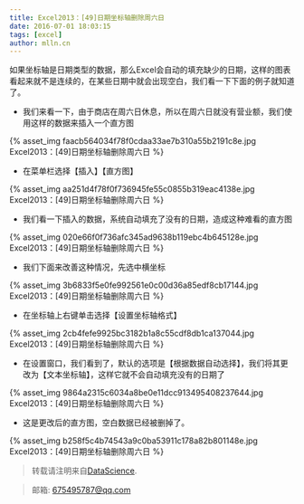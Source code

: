 ```yaml
---
title: Excel2013：[49]日期坐标轴删除周六日
date: 2016-07-01 18:03:15
tags: [excel]
author: mlln.cn
---
```

如果坐标轴是日期类型的数据，那么Excel会自动的填充缺少的日期，这样的图表看起来就不是连续的，在某些日期中就会出现空白，我们看一下下面的例子就知道了。

- 我们来看一下，由于商店在周六日休息，所以在周六日就没有营业额，我们使用这样的数据来插入一个直方图

{% asset_img faacb564034f78f0cdaa33ae7b310a55b2191c8e.jpg Excel2013：[49]日期坐标轴删除周六日 %}

- 在菜单栏选择【插入】【直方图】

{% asset_img aa251d4f78f0f736945fe55c0855b319eac4138e.jpg Excel2013：[49]日期坐标轴删除周六日 %}

- 我们看一下插入的数据，系统自动填充了没有的日期，造成这种难看的直方图

{% asset_img 020e66f0f736afc345ad9638b119ebc4b645128e.jpg Excel2013：[49]日期坐标轴删除周六日 %}

- 我们下面来改善这种情况，先选中横坐标

{% asset_img 3b6833f5e0fe992561e0c00d36a85edf8cb17144.jpg Excel2013：[49]日期坐标轴删除周六日 %}

- 在坐标轴上右键单击选择【设置坐标轴格式】

{% asset_img 2cb4fefe9925bc3182b1a8c55cdf8db1ca137044.jpg Excel2013：[49]日期坐标轴删除周六日 %}

- 在设置窗口，我们看到了，默认的选项是【根据数据自动选择】，我们将其更改为【文本坐标轴】，这样它就不会自动填充没有的日期了

{% asset_img 9864a2315c6034a8be0e11dcc913495408237644.jpg Excel2013：[49]日期坐标轴删除周六日 %}

- 这是更改后的直方图，空白数据已经被删掉了。

{% asset_img b258f5c4b74543a9c0ba53911c178a82b801148e.jpg Excel2013：[49]日期坐标轴删除周六日 %}

> 转载请注明来自[DataScience](http://mlln.cn).

> 邮箱: 675495787@qq.com 
